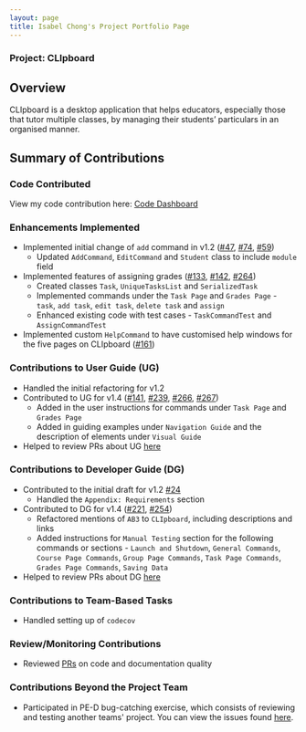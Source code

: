 ```yaml
---
layout: page
title: Isabel Chong's Project Portfolio Page
---
```

### Project: CLIpboard

## Overview
CLIpboard is a desktop application that helps educators, especially those that tutor multiple classes, by managing their students’ particulars in an organised manner.

## Summary of Contributions

### Code Contributed
View my code contribution here: [Code Dashboard](https://nus-cs2103-ay2223s2.github.io/tp-dashboard/?search=isabelchong&breakdown=true&sort=groupTitle&sortWithin=title&since=2023-02-17&timeframe=commit&mergegroup=&groupSelect=groupByRepos&checkedFileTypes=docs~functional-code~test-code~other)

### Enhancements Implemented
* Implemented initial change of `add` command in v1.2 ([#47](https://github.com/AY2223S2-CS2103T-T15-4/tp/pull/47),
  [#74](https://github.com/AY2223S2-CS2103T-T15-4/tp/pull/74),
  [#59](https://github.com/AY2223S2-CS2103T-T15-4/tp/pull/59))
    * Updated `AddCommand`, `EditCommand` and `Student` class to include `module` field
* Implemented features of assigning grades ([#133](https://github.com/AY2223S2-CS2103T-T15-4/tp/pull/133), 
    [#142](https://github.com/AY2223S2-CS2103T-T15-4/tp/pull/142),
    [#264](https://github.com/AY2223S2-CS2103T-T15-4/tp/pull/264))
    * Created classes `Task`, `UniqueTasksList` and `SerializedTask`
    * Implemented commands under the `Task Page` and `Grades Page` - `task`, `add task`, `edit task`, `delete task`
      and `assign`
    * Enhanced existing code with test cases - `TaskCommandTest` and `AssignCommandTest`
* Implemented custom `HelpCommand` to have customised help windows for the five pages on CLIpboard ([#161](https://github.com/AY2223S2-CS2103T-T15-4/tp/pull/161))

### Contributions to User Guide (UG)
* Handled the initial refactoring for v1.2
* Contributed to UG for v1.4 ([#141](https://github.com/AY2223S2-CS2103T-T15-4/tp/pull/141),
  [#239](https://github.com/AY2223S2-CS2103T-T15-4/tp/pull/239),
  [#266](https://github.com/AY2223S2-CS2103T-T15-4/tp/pull/266),
  [#267](https://github.com/AY2223S2-CS2103T-T15-4/tp/pull/267))
  * Added in the user instructions for commands under `Task Page` and `Grades Page`
  * Added in guiding examples under `Navigation Guide` and the description of elements under `Visual Guide`
* Helped to review PRs about UG [here](https://github.com/AY2223S2-CS2103T-T15-4/tp/pulls?q=is%3Apr+commenter%3A%40me+UG+-author%3A%40me)

### Contributions to Developer Guide (DG)
* Contributed to the initial draft for v1.2 [#24](https://github.com/AY2223S2-CS2103T-T15-4/tp/pull/24)
  * Handled the `Appendix: Requirements` section
* Contributed to DG for v1.4 ([#221](https://github.com/AY2223S2-CS2103T-T15-4/tp/pull/221),
  [#254](https://github.com/AY2223S2-CS2103T-T15-4/tp/pull/254))
  * Refactored mentions of `AB3` to `CLIpboard`, including descriptions and links
  * Added instructions for `Manual Testing` section for the following commands or sections - `Launch and Shutdown`, 
    `General Commands`, `Course Page Commands`, `Group Page Commands`, `Task Page Commands`, `Grades Page Commands`,
    `Saving Data`
* Helped to review PRs about DG [here](https://github.com/AY2223S2-CS2103T-T15-4/tp/pulls?q=is%3Apr+commenter%3A%40me+DG+-author%3A%40me)

### Contributions to Team-Based Tasks
* Handled setting up of `codecov`

### Review/Monitoring Contributions
* Reviewed [PRs](https://github.com/AY2223S2-CS2103T-T15-4/tp/pulls?q=is%3Apr+commenter%3A%40me) on code and 
  documentation quality

### Contributions Beyond the Project Team
* Participated in PE-D bug-catching exercise, which consists of reviewing and testing another teams' project. You can
  view the issues found [here](https://github.com/AY2223S2-CS2103-F11-1/tp/issues?q=Tester+B+).
